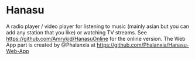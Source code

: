 Hanasu
======

A radio player / video player for listening to music (mainly asian but you can add any station that you like) or watching TV streams. See https://github.com/Amrykid/HanasuOnline for the online version. The Web App part is created by @Phalanxia at https://github.com/Phalanxia/Hanasu-Web-App

